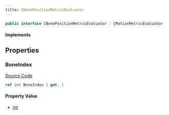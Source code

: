 ```yaml
---
title: CBonePositionMetricEvaluator
---
```


```csharp
public interface CBonePositionMetricEvaluator : CMotionMetricEvaluator, ISchemaClass<CMotionMetricEvaluator>, ISchemaClass<CBonePositionMetricEvaluator>, ISchemaField, ISchemaClass, INativeHandle
```

#### Implements

## Properties

### BoneIndex

[Source Code](https://github.com/swiftly-solution/swiftlys2/blob/beta/managed/src/SwiftlyS2.Generated/Schemas/Interfaces/CBonePositionMetricEvaluator.cs#L16)

```csharp
ref int BoneIndex { get; }
```

#### Property Value

- [int](https://learn.microsoft.com/dotnet/api/system.int32)

